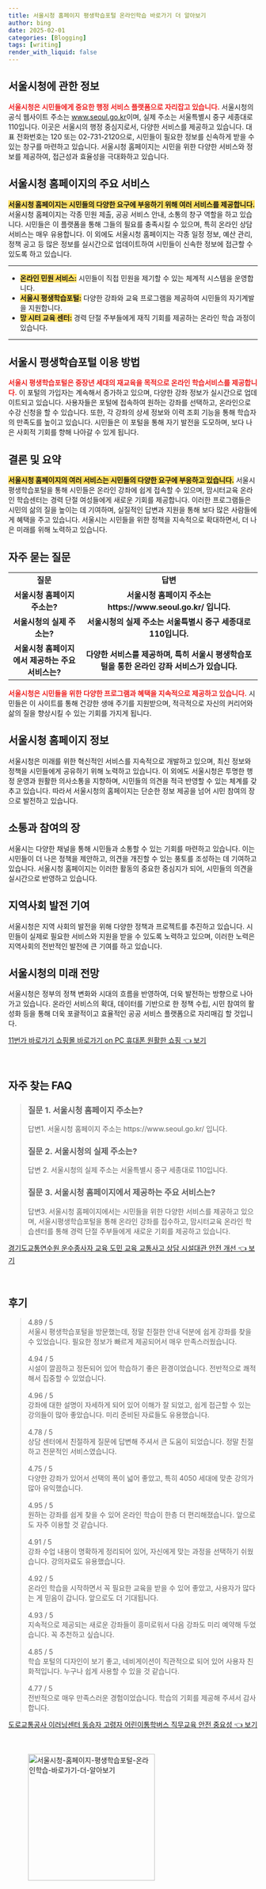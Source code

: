 ```yaml
---
title: 서울시청 홈페이지 평생학습포털 온라인학습 바로가기 더 알아보기
author: bing
date: 2025-02-01
categories: [Blogging]
tags: [writing]
render_with_liquid: false
---
```



<h2 id='서울시청_정보'>서울시청에 관한 정보</h2>

<p><b><span style="color: #ee2323;">서울시청은 시민들에게 중요한 행정 서비스 플랫폼으로 자리잡고 있습니다.</span></b> 서울시청의 공식 웹사이트 주소는 <a href="https://www.seoul.go.kr/">www.seoul.go.kr</a>이며, 실제 주소는 서울특별시 중구 세종대로 110입니다. 이곳은 서울시의 행정 중심지로서, 다양한 서비스를 제공하고 있습니다. 대표 전화번호는 120 또는 02-731-2120으로, 시민들이 필요한 정보를 신속하게 받을 수 있는 창구를 마련하고 있습니다. 서울시청 홈페이지는 시민을 위한 다양한 서비스와 정보를 제공하여, 접근성과 효율성을 극대화하고 있습니다.</p>

<h2 id='주요_서비스'>서울시청 홈페이지의 주요 서비스</h2>

<p><b><span style="background-color: #ffe066;">서울시청 홈페이지는 시민들의 다양한 요구에 부응하기 위해 여러 서비스를 제공합니다.</span></b> 서울시청 홈페이지는 각종 민원 제출, 공공 서비스 안내, 소통의 창구 역할을 하고 있습니다. 시민들은 이 플랫폼을 통해 그들의 필요를 충족시킬 수 있으며, 특히 온라인 상담 서비스는 매우 유용합니다. 이 외에도 서울시청 홈페이지는 각종 일정 정보, 예산 관리, 정책 공고 등 많은 정보를 실시간으로 업데이트하여 시민들이 신속한 정보에 접근할 수 있도록 하고 있습니다.</p>

<hr />

<ul>
    <li><b><span style="background-color: #ffe066;">온라인 민원 서비스:</span></b> 시민들이 직접 민원을 제기할 수 있는 체계적 시스템을 운영합니다.</li>
    <li><b><span style="background-color: #ffe066;">서울시 평생학습포털:</span></b> 다양한 강좌와 교육 프로그램을 제공하여 시민들의 자기계발을 지원합니다.</li>
    <li><b><span style="background-color: #ffe066;">망 시터 교육 센터:</span></b> 경력 단절 주부들에게 재직 기회를 제공하는 온라인 학습 과정이 있습니다.</li>
</ul>

<hr />

<h2 id='서울시_평생학습포털'>서울시 평생학습포털 이용 방법</h2>

<p><b><span style="color: #ee2323;">서울시 평생학습포털은 중장년 세대의 재교육을 목적으로 온라인 학습서비스를 제공합니다.</span></b> 이 포털의 가입자는 계속해서 증가하고 있으며, 다양한 강좌 정보가 실시간으로 업데이트되고 있습니다. 사용자들은 포털에 접속하여 원하는 강좌를 선택하고, 온라인으로 수강 신청을 할 수 있습니다. 또한, 각 강좌의 상세 정보와 이력 조회 기능을 통해 학습자의 만족도를 높이고 있습니다. 시민들은 이 포털을 통해 자기 발전을 도모하며, 보다 나은 사회적 기회를 향해 나아갈 수 있게 됩니다.</p>

<h2 id='결론'>결론 및 요약</h2>

<p><b><span style="background-color: #ffe066;">서울시청 홈페이지의 여러 서비스는 시민들의 다양한 요구에 부응하고 있습니다.</span></b> 서울시 평생학습포털을 통해 시민들은 온라인 강좌에 쉽게 접속할 수 있으며, 맘시터교육 온라인 학습센터는 경력 단절 여성들에게 새로운 기회를 제공합니다. 이러한 프로그램들은 시민의 삶의 질을 높이는 데 기여하며, 실질적인 답변과 지원을 통해 보다 많은 사람들에게 혜택을 주고 있습니다. 서울시는 시민들을 위한 정책을 지속적으로 확대하면서, 더 나은 미래를 위해 노력하고 있습니다.</p>

<h2 id='자주_묻는_질문'>자주 묻는 질문</h2>

<table>
    <tr>
        <td style="text-align: center; height: 17px;"><b>질문</b></td>
        <td style="text-align: center; height: 17px;"><b>답변</b></td>
    </tr>
    <tr>
        <td style="text-align: center; height: 17px;"><b>서울시청 홈페이지 주소는?</b></td>
        <td style="text-align: center; height: 17px;"><b>서울시청 홈페이지 주소는 https://www.seoul.go.kr/ 입니다.</b></td>
    </tr>
    <tr>
        <td style="text-align: center; height: 17px;"><b>서울시청의 실제 주소는?</b></td>
        <td style="text-align: center; height: 17px;"><b>서울시청의 실제 주소는 서울특별시 중구 세종대로 110입니다.</b></td>
    </tr>
    <tr>
        <td style="text-align: center; height: 17px;"><b>서울시청 홈페이지에서 제공하는 주요 서비스는?</b></td>
        <td style="text-align: center; height: 17px;"><b>다양한 서비스를 제공하며, 특히 서울시 평생학습포털을 통한 온라인 강좌 서비스가 있습니다.</b></td>
    </tr>
</table>

<p><b><span style="color: #ee2323;">서울시청은 시민들을 위한 다양한 프로그램과 혜택을 지속적으로 제공하고 있습니다.</span></b> 시민들은 이 사이트를 통해 건강한 생애 주기를 지원받으며, 적극적으로 자신의 커리어와 삶의 질을 향상시킬 수 있는 기회를 가지게 됩니다.</p>

<h2 id='서울시청_홈페이지_정보'>서울시청 홈페이지 정보</h2>

<p>서울시청은 미래를 위한 혁신적인 서비스를 지속적으로 개발하고 있으며, 최신 정보와 정책을 시민들에게 공유하기 위해 노력하고 있습니다. 이 외에도 서울시청은 투명한 행정 운영과 원활한 의사소통을 지향하며, 시민들의 의견을 적극 반영할 수 있는 체계를 갖추고 있습니다. 따라서 서울시청의 홈페이지는 단순한 정보 제공을 넘어 시민 참여의 장으로 발전하고 있습니다.</p>

<h2 id='서울시청_소통'>소통과 참여의 장</h2>

<p>서울시는 다양한 채널을 통해 시민들과 소통할 수 있는 기회를 마련하고 있습니다. 이는 시민들이 더 나은 정책을 제안하고, 의견을 개진할 수 있는 풍토를 조성하는 데 기여하고 있습니다. 서울시청 홈페이지는 이러한 활동의 중요한 중심지가 되어, 시민들의 의견을 실시간으로 반영하고 있습니다.</p>

<h2 id='지역사회_발전'>지역사회 발전 기여</h2>

<p>서울시청은 지역 사회의 발전을 위해 다양한 정책과 프로젝트를 추진하고 있습니다. 시민들이 실제로 필요한 서비스와 지원을 받을 수 있도록 노력하고 있으며, 이러한 노력은 지역사회의 전반적인 발전에 큰 기여를 하고 있습니다.</p>

<h2 id='미래_전망'>서울시청의 미래 전망</h2>

<p>서울시청은 정부의 정책 변화와 시대의 흐름을 반영하여, 더욱 발전하는 방향으로 나아가고 있습니다. 온라인 서비스의 확대, 데이터를 기반으로 한 정책 수립, 시민 참여의 활성화 등을 통해 더욱 포괄적이고 효율적인 공공 서비스 플랫폼으로 자리매김 할 것입니다.</p>


<p><a class="click-button" title="11번가 바로가기 쇼핑몰 바로가기 on PC 휴대폰 원활한 쇼핑" href="https://greenforu.github.io/posts/11%EB%B2%88%EA%B0%80-%EB%B0%94%EB%A1%9C%EA%B0%80%EA%B8%B0-%EC%87%BC%ED%95%91%EB%AA%B0-%EB%B0%94%EB%A1%9C%EA%B0%80%EA%B8%B0-on-PC-%ED%9C%B4%EB%8C%80%ED%8F%B0-%EC%9B%90%ED%99%9C%ED%95%9C-%EC%87%BC%ED%95%91/" rel="dofollow">11번가 바로가기 쇼핑몰 바로가기 on PC 휴대폰 원활한 쇼핑 👈 보기</a></p><br>
<h2 id='자주_찾는_FAQ'>자주 찾는 FAQ</h2>
<div itemscope="" itemtype="https://schema.org/FAQPage"> 
<blockquote> 
<div itemscope="" itemprop="mainEntity" itemtype="https://schema.org/Question"> 
<h3 itemprop="name">질문 1. 서울시청 홈페이지 주소는?</h3> 
<div itemscope="" itemprop="acceptedAnswer" itemtype="https://schema.org/Answer"> 
<span itemprop="text"> 
<p>답변1. 서울시청 홈페이지 주소는 https://www.seoul.go.kr/ 입니다.</p> 
</span> 
</div> 
</div> 
<div itemscope="" itemprop="mainEntity" itemtype="https://schema.org/Question"> 
<h3 itemprop="name">질문 2. 서울시청의 실제 주소는?</h3> 
<div itemscope="" itemprop="acceptedAnswer" itemtype="https://schema.org/Answer"> 
<span itemprop="text"> 
<p>답변 2. 서울시청의 실제 주소는 서울특별시 중구 세종대로 110입니다.</p> 
</span> 
</div> 
</div> 
<div itemscope="" itemprop="mainEntity" itemtype="https://schema.org/Question"> 
<h3 itemprop="name">질문 3. 서울시청 홈페이지에서 제공하는 주요 서비스는?</h3> 
<div itemscope="" itemprop="acceptedAnswer" itemtype="https://schema.org/Answer"> 
<span itemprop="text"> 
<p>답변3. 서울시청 홈페이지에서는 시민들을 위한 다양한 서비스를 제공하고 있으며, 서울시평생학습포털을 통해 온라인 강좌를 접수하고, 맘시터교육 온라인 학습센터를 통해 경력 단절 주부들에게 새로운 기회를 제공하고 있습니다.</p> 
</span> 
</div> 
</div> 
</blockquote> 
</div>
<p><a class="click-button" title="경기도교통연수원 운수종사자 교육 도민 교육 교통사고 상담 시설대관 안전 개선" href="https://greenforu.github.io/posts/%EA%B2%BD%EA%B8%B0%EB%8F%84%EA%B5%90%ED%86%B5%EC%97%B0%EC%88%98%EC%9B%90-%EC%9A%B4%EC%88%98%EC%A2%85%EC%82%AC%EC%9E%90-%EA%B5%90%EC%9C%A1-%EB%8F%84%EB%AF%BC-%EA%B5%90%EC%9C%A1-%EA%B5%90%ED%86%B5%EC%82%AC%EA%B3%A0-%EC%83%81%EB%8B%B4-%EC%8B%9C%EC%84%A4%EB%8C%80%EA%B4%80-%EC%95%88%EC%A0%84-%EA%B0%9C%EC%84%A0/" rel="dofollow">경기도교통연수원 운수종사자 교육 도민 교육 교통사고 상담 시설대관 안전 개선 👈 보기</a></p><br>
<h2 id='후기'>후기</h2>
<div itemscope itemtype="https://schema.org/Product">
  <blockquote>
  <div itemprop="review" itemscope itemtype="https://schema.org/Review">
      <div itemprop="reviewRating" itemscope itemtype="https://schema.org/Rating"> <span itemprop="ratingValue">4.89</span> / <span itemprop="bestRating">5</span> </div>
      <span itemprop="reviewBody">서울시 평생학습포털을 방문했는데, 정말 친절한 안내 덕분에 쉽게 강좌를 찾을 수 있었습니다. 필요한 정보가 빠르게 제공되어서 매우 만족스러웠습니다.</span>
  </div>
  <br>
  <div itemprop="review" itemscope itemtype="https://schema.org/Review">
      <div itemprop="reviewRating" itemscope itemtype="https://schema.org/Rating"> <span itemprop="ratingValue">4.94</span> / <span itemprop="bestRating">5</span> </div>
      <span itemprop="reviewBody">시설이 깔끔하고 정돈되어 있어 학습하기 좋은 환경이었습니다. 전반적으로 쾌적해서 집중할 수 있었습니다.</span>
  </div>
  <br>
  <div itemprop="review" itemscope itemtype="https://schema.org/Review">
      <div itemprop="reviewRating" itemscope itemtype="https://schema.org/Rating"> <span itemprop="ratingValue">4.96</span> / <span itemprop="bestRating">5</span> </div>
      <span itemprop="reviewBody">강좌에 대한 설명이 자세하게 되어 있어 이해가 잘 되었고, 쉽게 접근할 수 있는 강의들이 많아 좋았습니다. 미리 준비된 자료들도 유용했습니다.</span>
  </div>
  <br>
  <div itemprop="review" itemscope itemtype="https://schema.org/Review">
      <div itemprop="reviewRating" itemscope itemtype="https://schema.org/Rating"> <span itemprop="ratingValue">4.78</span> / <span itemprop="bestRating">5</span> </div>
      <span itemprop="reviewBody">상담 센터에서 친절하게 질문에 답변해 주셔서 큰 도움이 되었습니다. 정말 친절하고 전문적인 서비스였습니다.</span>
  </div>
  <br>
  <div itemprop="review" itemscope itemtype="https://schema.org/Review">
      <div itemprop="reviewRating" itemscope itemtype="https://schema.org/Rating"> <span itemprop="ratingValue">4.75</span> / <span itemprop="bestRating">5</span> </div>
      <span itemprop="reviewBody">다양한 강좌가 있어서 선택의 폭이 넓어 좋았고, 특히 4050 세대에 맞춘 강의가 많아 유익했습니다.</span>
  </div>
  <br>
  <div itemprop="review" itemscope itemtype="https://schema.org/Review">
      <div itemprop="reviewRating" itemscope itemtype="https://schema.org/Rating"> <span itemprop="ratingValue">4.95</span> / <span itemprop="bestRating">5</span> </div>
      <span itemprop="reviewBody">원하는 강좌를 쉽게 찾을 수 있어 온라인 학습이 한층 더 편리해졌습니다. 앞으로도 자주 이용할 것 같습니다.</span>
  </div>
  <br>
  <div itemprop="review" itemscope itemtype="https://schema.org/Review">
      <div itemprop="reviewRating" itemscope itemtype="https://schema.org/Rating"> <span itemprop="ratingValue">4.91</span> / <span itemprop="bestRating">5</span> </div>
      <span itemprop="reviewBody">강좌 수업 내용이 명확하게 정리되어 있어, 자신에게 맞는 과정을 선택하기 쉬웠습니다. 강의자료도 유용했습니다.</span>
  </div>
  <br>
  <div itemprop="review" itemscope itemtype="https://schema.org/Review">
      <div itemprop="reviewRating" itemscope itemtype="https://schema.org/Rating"> <span itemprop="ratingValue">4.92</span> / <span itemprop="bestRating">5</span> </div>
      <span itemprop="reviewBody">온라인 학습을 시작하면서 꼭 필요한 교육을 받을 수 있어 좋았고, 사용자가 많다는 게 믿음이 갑니다. 앞으로도 더 기대됩니다.</span>
  </div>
  <br>
  <div itemprop="review" itemscope itemtype="https://schema.org/Review">
      <div itemprop="reviewRating" itemscope itemtype="https://schema.org/Rating"> <span itemprop="ratingValue">4.93</span> / <span itemprop="bestRating">5</span> </div>
      <span itemprop="reviewBody">지속적으로 제공되는 새로운 강좌들이 흥미로워서 다음 강좌도 미리 예약해 두었습니다. 꼭 추천하고 싶습니다.</span>
  </div>
  <br>
  <div itemprop="review" itemscope itemtype="https://schema.org/Review">
      <div itemprop="reviewRating" itemscope itemtype="https://schema.org/Rating"> <span itemprop="ratingValue">4.85</span> / <span itemprop="bestRating">5</span> </div>
      <span itemprop="reviewBody">학습 포털의 디자인이 보기 좋고, 네비게이션이 직관적으로 되어 있어 사용자 친화적입니다. 누구나 쉽게 사용할 수 있을 것 같습니다.</span>
  </div>
  <br>
  <div itemprop="review" itemscope itemtype="https://schema.org/Review">
      <div itemprop="reviewRating" itemscope itemtype="https://schema.org/Rating"> <span itemprop="ratingValue">4.77</span> / <span itemprop="bestRating">5</span> </div>
      <span itemprop="reviewBody">전반적으로 매우 만족스러운 경험이었습니다. 학습의 기회를 제공해 주셔서 감사합니다.</span>
  </div>
  </blockquote>
</div>
<p><a class="click-button" title="도로교통공사 이러닝센터 동승자 고령자 어린이통학버스 직무교육 안전 중요성" href="https://greenforu.github.io/posts/%EB%8F%84%EB%A1%9C%EA%B5%90%ED%86%B5%EA%B3%B5%EC%82%AC-%EC%9D%B4%EB%9F%AC%EB%8B%9D%EC%84%BC%ED%84%B0-%EB%8F%99%EC%8A%B9%EC%9E%90-%EA%B3%A0%EB%A0%B9%EC%9E%90-%EC%96%B4%EB%A6%B0%EC%9D%B4%ED%86%B5%ED%95%99%EB%B2%84%EC%8A%A4-%EC%A7%81%EB%AC%B4%EA%B5%90%EC%9C%A1-%EC%95%88%EC%A0%84-%EC%A4%91%EC%9A%94%EC%84%B1/" rel="dofollow">도로교통공사 이러닝센터 동승자 고령자 어린이통학버스 직무교육 안전 중요성 👈 보기</a></p><br>
<figure class="image"><img src="https://greenforu.github.io/assets/img/thumbnail/서울시청-홈페이지-평생학습포털-온라인학습-바로가기-더-알아보기.webp" alt="서울시청-홈페이지-평생학습포털-온라인학습-바로가기-더-알아보기" width="256" height="256"></figure>
